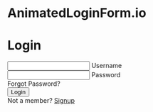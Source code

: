 # AnimatedLoginForm.io
<!DOCTYPE html>
<html lang="en" dir="ltr">
<head>
<meta charset="utf-8">
<title>Animated Login Form</title>
<link rel="stylesheet" href="style.css">
</head>
<body>
<div class="center">
<h1>Login</h1>
<form method="post">
<div class="txt_field">
<input type="text" required>
<span></span>
<label>Username</label>
</div>
<div class="txt_field">
<input type="password" required>
<span></span>
<label>Password</label>
</div>
<div class="pass">Forgot Password?</div>
<input type="submit" value="Login">
<div class="signup_link">
Not a member? <a href="#">Signup</a>
</div>
</form>
</div>
</body>
</html>
